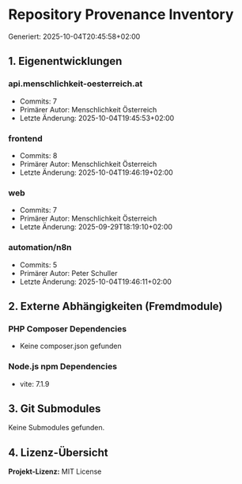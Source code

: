 # Repository Provenance Inventory
Generiert: 2025-10-04T20:45:58+02:00

## 1. Eigenentwicklungen

### api.menschlichkeit-oesterreich.at
  - Commits: 7
  - Primärer Autor: Menschlichkeit Österreich
  - Letzte Änderung: 2025-10-04T19:45:53+02:00

### frontend
  - Commits: 8
  - Primärer Autor: Menschlichkeit Österreich
  - Letzte Änderung: 2025-10-04T19:46:19+02:00

### web
  - Commits: 7
  - Primärer Autor: Menschlichkeit Österreich
  - Letzte Änderung: 2025-09-29T18:19:10+02:00

### automation/n8n
  - Commits: 5
  - Primärer Autor: Peter Schuller
  - Letzte Änderung: 2025-10-04T19:46:11+02:00

## 2. Externe Abhängigkeiten (Fremdmodule)

### PHP Composer Dependencies
- Keine composer.json gefunden

### Node.js npm Dependencies
- vite: 7.1.9

## 3. Git Submodules
Keine Submodules gefunden.

## 4. Lizenz-Übersicht
**Projekt-Lizenz:** MIT License
